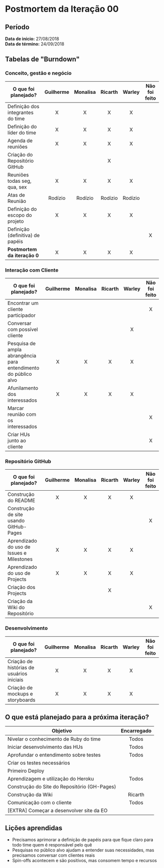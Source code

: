 # Postmortem da Iteração 00

## Período
**Data de início:** 27/08/2018  
**Data de término:** 24/09/2018

## Tabelas de "Burndown"
### Conceito, gestão e negócio
|O que foi planejado?|Guilherme|Monalisa|Ricarth|Warley|Não foi feito|
|--------------------|:-------:|:------:|:-----:|:----:|:-----------:|
|Definição dos integrantes do time|X|X|X|X||
|Definição do líder do time|X|X|X|X||
|Agenda de reuniões|X|X|X|X||
|Criação do Repositório GitHub|||X|||
|Reuniões todas seg, qua, sex|X|X|X|X||
|Atas de Reunião|Rodízio|Rodízio|Rodízio|Rodízio||
|Definição do escopo do projeto|X|X|X|X||
|Definição (definitiva) de papéis|||||X|
|**Postmortem da iteração 0**|X|X|X|X||

### Interação com Cliente
|O que foi planejado?|Guilherme|Monalisa|Ricarth|Warley|Não foi feito|
|--------------------|:-------:|:------:|:-----:|:----:|:-----------:|
|Encontrar um cliente participador|||||X|
|Conversar com possível cliente||||X||
|Pesquisa de ampla abrangência para <br>entendimento do público alvo|X|X|X|X||
|Afunilamento dos interessados|X|X|X|X||
|Marcar reunião com os interessados|||||X|
|Criar HUs junto ao cliente|||||X|

### Repositório GitHub
|O que foi planejado?|Guilherme|Monalisa|Ricarth|Warley|Não foi feito|
|--------------------|:-------:|:------:|:-----:|:----:|:-----------:|
|Construção do README|X|X|X|X||
|Construção de site usando GitHub-Pages|||||X|
|Aprendizado do uso de Issues e Milestones|X|X|X|X||
|Aprendizado do uso de Projects|X|X|X|X||
|Criação dos Projects|||X|||
|Criação da Wiki do Repositório|||||X|

### Desenvolvimento
|O que foi planejado?|Guilherme|Monalisa|Ricarth|Warley|Não foi feito|
|--------------------|:-------:|:------:|:-----:|:----:|:-----------:|
|Criação de histórias de usuários iniciais|X|X|X|X||
|Criação de mockups e storyboards|X|X|X|X||

## O que está planejado para a próxima iteração?
|Objetivo|Encarregado|
|--------|:---------:|
|Nivelar o conhecimento de Ruby do time|Todos|
|Iniciar desenvolvimento das HUs|Todos|
|Aprofundar o entendimento sobre testes|Todos|
|Criar os testes necessários||
|Primeiro Deploy||
|Aprendizagem e utilização do Heroku|Todos|
|Construção do Site do Repositório (GH-Pages)||
|Construção da Wiki|Ricarth|
|Comunicação com o cliente|Todos|
|[EXTRA] Começar a desenvolver site da EO||

## Lições aprendidas
- Precisamos aprimorar a definição de papéis para que fique claro para todo time quem é responsável pelo quê
- Pesquisas no público alvo ajudam a entender suas necessidades, mas precisamos conversar com clientes reais
- Spin-offs acontecem e são positivos, mas consomem tempo e recursos
